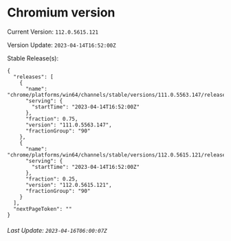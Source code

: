 # Chromium version

Current Version: `112.0.5615.121`

Version Update: `2023-04-14T16:52:00Z`

Stable Release(s):
```
{
  "releases": [
    {
      "name": "chrome/platforms/win64/channels/stable/versions/111.0.5563.147/releases/1681491120",
      "serving": {
        "startTime": "2023-04-14T16:52:00Z"
      },
      "fraction": 0.75,
      "version": "111.0.5563.147",
      "fractionGroup": "90"
    },
    {
      "name": "chrome/platforms/win64/channels/stable/versions/112.0.5615.121/releases/1681491120",
      "serving": {
        "startTime": "2023-04-14T16:52:00Z"
      },
      "fraction": 0.25,
      "version": "112.0.5615.121",
      "fractionGroup": "90"
    }
  ],
  "nextPageToken": ""
}
```

###### Last Update: `2023-04-16T06:00:07Z`
        